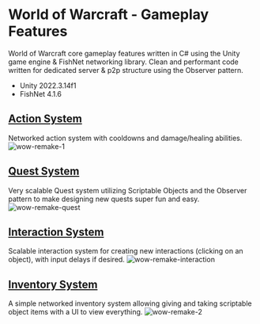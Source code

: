 # World of Warcraft - Gameplay Features

World of Warcraft core gameplay features written in C# using the Unity game engine &amp; FishNet networking library. Clean and performant code written for dedicated server & p2p structure using the Observer pattern.

* Unity 2022.3.14f1
* FishNet 4.1.6

## [Action System](Assets/MMO/0-Features/ActionSystem/0-Scripts)
Networked action system with cooldowns and damage/healing abilities.
![wow-remake-1](https://github.com/CodeSteel/WoW-GameplayFeatures/assets/48765827/f0349ae3-42df-4fb5-9f6d-b68fac53c867)

## [Quest System](Assets/MMO/0-Features/QuestSystem/0-Scripts)
Very scalable Quest system utilizing Scriptable Objects and the Observer pattern to make designing new quests super fun and easy.
![wow-remake-quest](https://github.com/CodeSteel/WoW-GameplayFeatures/assets/48765827/a8ac9942-15eb-4a3c-9761-248d627fb530)

## [Interaction System](Assets/MMO/0-Features/InteractionSystem/0-Scripts)
Scalable interaction system for creating new interactions (clicking on an object), with input delays if desired. 
![wow-remake-interaction](https://github.com/CodeSteel/WoW-GameplayFeatures/assets/48765827/bd08ec0c-fc33-4d63-98d7-c291ed761987)

## [Inventory System](Assets/MMO/0-Features/InventorySystem/0-Scripts)
A simple networked inventory system allowing giving and taking scriptable object items with a UI to view everything.
![wow-remake-2](https://github.com/CodeSteel/WoW-GameplayFeatures/assets/48765827/03ade682-813f-4367-b735-c30f445b20d2)
